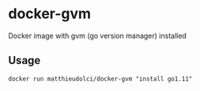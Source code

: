 # docker-gvm

Docker image with gvm (go version manager) installed

## Usage

`docker run matthieudolci/docker-gvm "install go1.11"`
